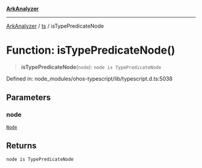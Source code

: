 [**ArkAnalyzer**](../../../../README.md)

***

[ArkAnalyzer](../../../../globals.md) / [ts](../README.md) / isTypePredicateNode

# Function: isTypePredicateNode()

> **isTypePredicateNode**(`node`): `node is TypePredicateNode`

Defined in: node\_modules/ohos-typescript/lib/typescript.d.ts:5038

## Parameters

### node

[`Node`](../interfaces/Node.md)

## Returns

`node is TypePredicateNode`
